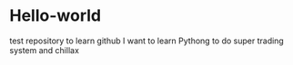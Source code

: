 # Hello-world
test repository to learn github
I want to learn Pythong to do super trading system and chillax

